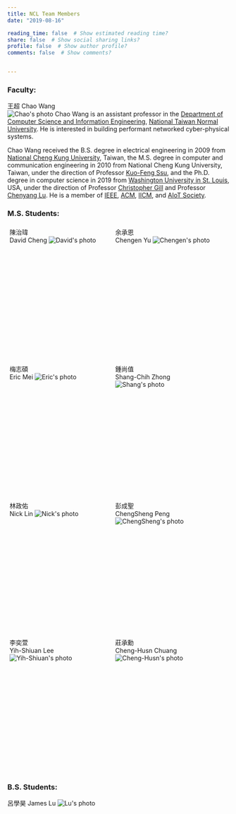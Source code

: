 ```yaml
---
title: NCL Team Members
date: "2019-08-16"

reading_time: false  # Show estimated reading time?
share: false  # Show social sharing links?
profile: false  # Show author profile?
comments: false  # Show comments?


---
```

### Faculty:

王超  Chao Wang  
<img src="../../img/members/2019Dec.jpg" alt="Chao's photo"/>
Chao Wang is an assistant professor in the [Department of Computer Science and Information Engineering](https://www.csie.ntnu.edu.tw/), [National Taiwan Normal University](https://www.ntnu.edu.tw/). He is interested in building performant networked cyber-physical systems.

Chao Wang received the B.S. degree in electrical engineering in 2009 from [National Cheng Kung University](https://web.ncku.edu.tw/), Taiwan, the M.S. degree in computer and communication engineering in 2010 from National Cheng Kung University, Taiwan, under the direction of Professor [Kuo-Feng Ssu](https://dcl.ee.ncku.edu.tw/wordpress/?p=71), and the Ph.D. degree in computer science in 2019 from [Washington University in St. Louis](https://wustl.edu/), USA, under the direction of Professor [Christopher Gill](https://www.cse.wustl.edu/~cdgill/) and Professor [Chenyang Lu](https://www.cse.wustl.edu/~lu/). He is a member of [IEEE](https://www.ieee.org/), [ACM](https://www.acm.org/), [IICM](http://iicm.org.tw/), and [AIoT Society](https://chineseai.weebly.com/).

<style type="text/css" rel="stylesheet">
<!--
divMy {
        height: 300px;
        width: 230px;
        margin: 5px;
        float: left;
}
-->
</style>

### M.S. Students:

<divMy>
陳治瑋<br>
David Cheng
<img src="../../img/members/david_fit.jpg" alt="David's photo" />  
</divMy>

<divMy>
余承恩<br>
Chengen Yu
<img src="../../img/members/en_fit.jpg" alt="Chengen's photo" />
</divMy>

<divMy>
梅志碩<br>
Eric Mei
<img src="../../img/members/mei_fit.jpg" alt="Eric's photo" />
</divMy>

<divMy>
鍾尚值<br>
Shang-Chih Zhong
<img src="../../img/members/shang_fit.jpg" alt="Shang's photo" />
</divMy>

<divMy>
林政佑<br>
Nick Lin
<img src="../../img/members/nick_fit.jpg" alt="Nick's photo" />
</divMy>

<divMy>
彭成聖<br>
ChengSheng Peng
<img src="../../img/members/peng_fit.jpg" alt="ChengSheng's photo" />
</divMy>

<divMy>
李奕萱<br>
Yih-Shiuan Lee
<img src="../../img/members/shiuan_fit.jpg" alt="Yih-Shiuan's photo" />
</divMy>

<divMy>
莊承勳<br>
Cheng-Husn Chuang
<img src="../../img/members/lawrence_fit.jpg" alt="Cheng-Husn's photo" />
</divMy>

<br style="clear:both" />

### B.S. Students:
呂學昊  James Lu
<img src="../../img/members/lu_fit.jpg" alt="Lu's photo" />
